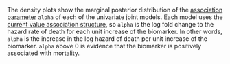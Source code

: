 The density plots show the marginal posterior distribution of the [association parameter](https://mc-stan.org/rstanarm/articles/jm.html#association-structures) `alpha` of each of the univariate joint models. Each model uses the [current value association structure](https://mc-stan.org/rstanarm/articles/jm.html#association-structures), so `alpha` is the log fold change to the hazard rate of death for each unit increase of the biomarker. In other words, `alpha` is the increase in the log hazard of death per unit increase of the biomarker. `alpha` above 0 is evidence that the biomarker is positively associated with mortality.
